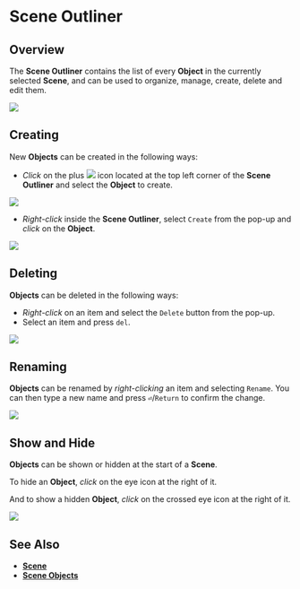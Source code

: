# Scene Outliner

## Overview

The **Scene Outliner** contains the list of every **Object** in the currently selected **Scene**, and can be used to organize, manage, create, delete and edit them.

![](../.gitbook/assets/scene-outliner.png)

## Creating

New **Objects** can be created in the following ways:

* _Click_ on the plus ![](../.gitbook/assets/plusIcon%20%284%29%20%284%29%20%284%29%20%284%29%20%284%29%20%284%29%20%284%29%20%284%29%20%2847%29.PNG) icon located at the top left corner of the **Scene Outliner** and select the **Object** to create.

![](../.gitbook/assets/scene-outliner-create-add-icon.png)

* _Right-click_ inside the **Scene Outliner**, select `Create` from the pop-up and _click_ on the **Object**.

![](../.gitbook/assets/scene-outliner-create-right-click.png)

## Deleting

**Objects** can be deleted in the following ways:

* _Right-click_ on an item and select the `Delete` button from the pop-up.
* Select an item and press `del`.

![](../.gitbook/assets/scene-outliner-delete-obj.png)

## Renaming

**Objects** can be renamed by _right-clicking_ an item and selecting `Rename`. You can then type a new name and press **`⏎`**/`Return` to confirm the change.

![](../.gitbook/assets/scene-outliner-rename.png)

## Show and Hide

**Objects** can be shown or hidden at the start of a **Scene**.

To hide an **Object**, _click_ on the eye icon at the right of it.

And to show a hidden **Object**, _click_ on the crossed eye icon at the right of it.

![](../.gitbook/assets/show-and-hide-objects.gif)

## See Also

* [**Scene**](../getting-started/project-objects/scene.md)
* [**Scene Objects**](../getting-started/scene-objects/)

